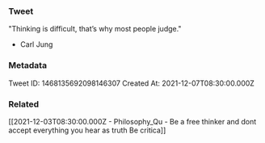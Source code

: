 ### Tweet
"Thinking is difficult, that’s why most people judge."

- Carl Jung

### Metadata
Tweet ID: 1468135692098146307
Created At: 2021-12-07T08:30:00.000Z

### Related
[[2021-12-03T08:30:00.000Z - Philosophy_Qu - Be a free thinker and dont accept everything you hear as truth Be critica]]

